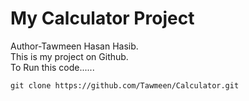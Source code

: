# My Calculator Project
Author-Tawmeen Hasan Hasib.
<br>
This is my project on Github.
<br>
To Run this code......

`git clone https://github.com/Tawmeen/Calculator.git`
